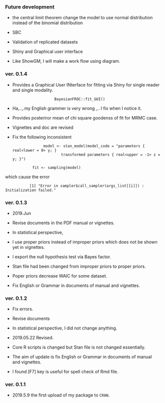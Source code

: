 



### Future development

* the central limit theorem  change the model to use normal distribution instead of the binomial distribution

* SBC

* Validation of replicated datasets

* Shiny and Graphical user interface

* Like ShowGM, I will make a work flow using diagram.





### ver. 0.1.4

* Provides a Graphical User INterface for fitting via Shiny for single reader and single modality.

                         BayesianFROC::fit_GUI()  

* Ha,..,.my English grammer is very wrong ,.. I fix when I notice it. 


* Provides posteriror mean of chi square goodenss of fit for MRMC case.

* Vignettes and doc are revised



* Fix the following inconsistent

                    model <- stan_model(model_code = "parameters { real<lower = 0> y; }
                            transformed parameters { real<upper = -1> z = y; }")

               fit <- sampling(model)


which cause the error

               [1] "Error in sampler$call_sampler(args_list[[i]]) : Initialization failed."





### ver. 0.1.3

* 2019.Jun

* Revise documents in the PDF manual or vignettes.

* In statistical perspective,

* I use proper priors instead of improper priors which does not be shown yet in vignettes.


* I export the null hypothesis test via Bayes factor. 

* Stan file had been changed from improper priors to proper priors.

* Poper priors decrease WAIC for some dataset.

* Fix English or Grammar in documents of manual and vignettes.

 










### ver. 0.1.2

* Fix errors.
* Revise documents
* In statistical perspective, I did not change anything.
* 2019.05.22 Revised.
* Core R scripts is  changed but  Stan file is not changed essentially.

* The aim of update is fix English or Grammar in documents of manual and vignettes.

* I found [F7] key is useful for spell check of Rmd file.









### ver. 0.1.1

* 2019.5.9   the first upload  of my package to `CRAN`.
